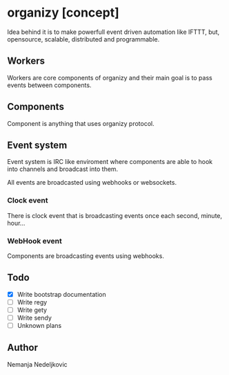 # organizy [concept]

Idea behind it is to make powerfull event driven automation like IFTTT, but, opensource, scalable, distributed and programmable. 

## Workers

Workers are core components of organizy and their main goal is to pass events between components. 

## Components

Component is anything that uses organizy protocol. 

## Event system

Event system is IRC like enviroment where components are able to hook into channels and broadcast into them. 

All events are broadcasted using webhooks or websockets. 

### Clock event

There is clock event that is broadcasting events once each second, minute, hour... 

### WebHook event

Components are broadcasting events using webhooks. 

## Todo

 - [x] Write bootstrap documentation
 - [ ] Write regy
 - [ ] Write gety
 - [ ] Write sendy
 - [ ] Unknown plans

## Author

Nemanja Nedeljkovic

